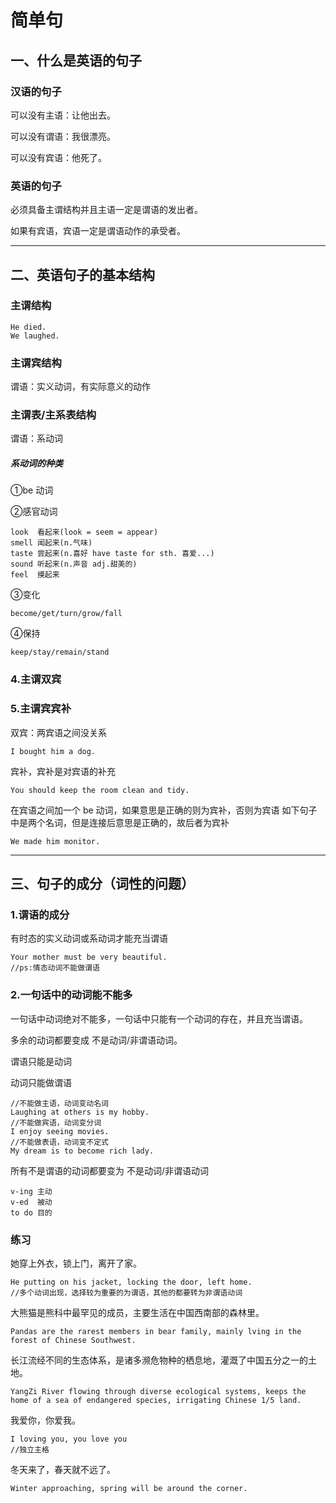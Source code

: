 # 简单句

## 一、什么是英语的句子

### 汉语的句子

可以没有主语：让他出去。

可以没有谓语：我很漂亮。

可以没有宾语：他死了。

### 英语的句子

必须具备主谓结构并且主语一定是谓语的发出者。

如果有宾语，宾语一定是谓语动作的承受者。

------



## 二、英语句子的基本结构

### 主谓结构

```
He died.
We laughed.
```

### 主谓宾结构

谓语：实义动词，有实际意义的动作

### 主谓表/主系表结构

谓语：系动词

##### 系动词的种类

①be 动词

②感官动词

```
look  看起来(look = seem = appear)
smell 闻起来(n.气味)
taste 尝起来(n.喜好 have taste for sth. 喜爱...) 
sound 听起来(n.声音 adj.甜美的)
feel  摸起来
```

③变化

```
become/get/turn/grow/fall
```

④保持

```
keep/stay/remain/stand
```

### 4.主谓双宾

### 5.主谓宾宾补

双宾：两宾语之间没关系

```
I bought him a dog. 
```

宾补，宾补是对宾语的补充

```
You should keep the room clean and tidy. 
```

在宾语之间加一个 be 动词，如果意思是正确的则为宾补，否则为宾语
如下句子中是两个名词，但是连接后意思是正确的，故后者为宾补

```
We made him monitor.
```

------



## 三、句子的成分（词性的问题）

### 1.谓语的成分

有时态的实义动词或系动词才能充当谓语

```
Your mother must be very beautiful.
//ps:情态动词不能做谓语
```

### 2.一句话中的动词能不能多

一句话中动词绝对不能多，一句话中只能有一个动词的存在，并且充当谓语。

多余的动词都要变成 不是动词/非谓语动词。

谓语只能是动词

动词只能做谓语

```
//不能做主语，动词变动名词
Laughing at others is my hobby. 
//不能做宾语，动词变分词
I enjoy seeing movies. 
//不能做表语，动词变不定式
My dream is to become rich lady. 
```

所有不是谓语的动词都要变为 不是动词/非谓语动词

```
v-ing 主动
v-ed  被动
to do 目的
```

### 练习

她穿上外衣，锁上门，离开了家。

```
He putting on his jacket, locking the door, left home.
//多个动词出现，选择较为重要的为谓语，其他的都要转为非谓语动词
```

大熊猫是熊科中最罕见的成员，主要生活在中国西南部的森林里。

```
Pandas are the rarest members in bear family, mainly lving in the forest of Chinese Southwest.
```

长江流经不同的生态体系，是诸多濒危物种的栖息地，灌溉了中国五分之一的土地。

```
YangZi River flowing through diverse ecological systems, keeps the home of a sea of endangered species, irrigating Chinese 1/5 land.
```

我爱你，你爱我。

```
I loving you, you love you
//独立主格
```

冬天来了，春天就不远了。

```
Winter approaching, spring will be around the corner.
```

